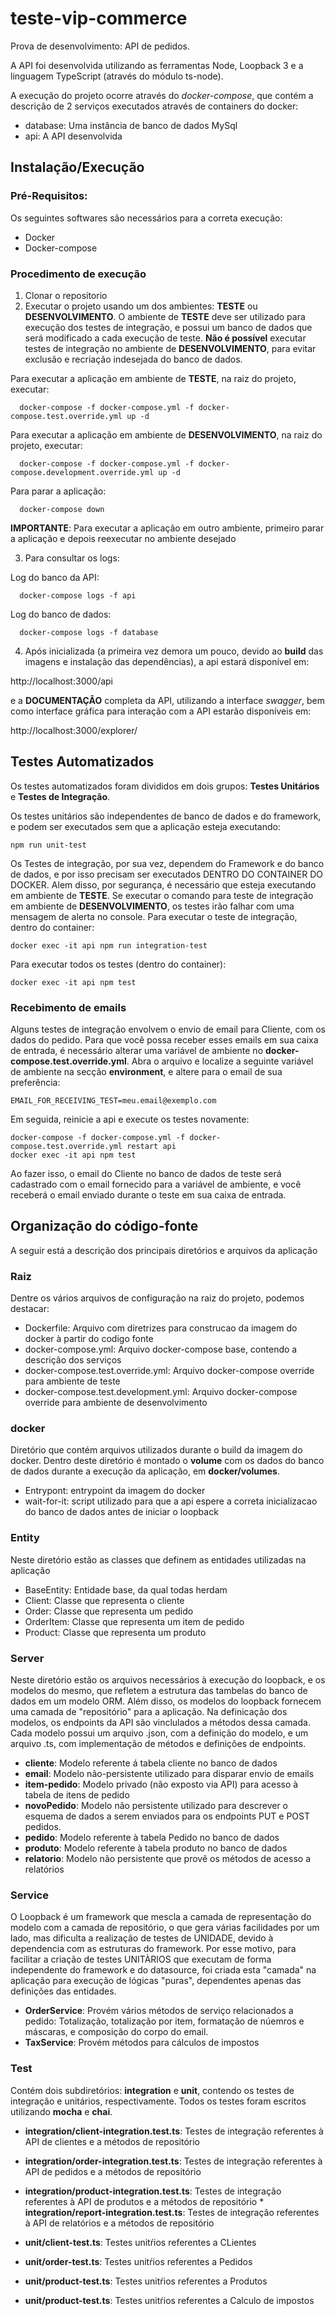 # teste-vip-commerce
Prova de desenvolvimento: API de pedidos.

A API foi desenvolvida utilizando as ferramentas Node, Loopback 3 e a linguagem TypeScript (através do módulo ts-node).

A execução do projeto ocorre através do *docker-compose*, que contém a descrição de 2 serviços executados através de containers do docker:

* database: Uma instância de banco de dados MySql
* api: A API desenvolvida



## Instalação/Execução

### Pré-Requisitos: 

Os seguintes softwares são necessários para a correta execução:

* Docker
* Docker-compose

### Procedimento de execução

1. Clonar o repositorio
2. Executar o projeto usando um dos ambientes: **TESTE** ou **DESENVOLVIMENTO**. O ambiente de **TESTE** deve ser utilizado para execução dos testes de integração, e possui um banco de dados que será modificado a cada execução de teste. **Não é possível** executar testes de integração no ambiente de **DESENVOLVIMENTO**, para evitar exclusão e recriação indesejada do banco de dados.

Para executar a aplicação em ambiente de **TESTE**, na raiz do projeto, executar:

```
  docker-compose -f docker-compose.yml -f docker-compose.test.override.yml up -d
```
Para executar a aplicação em ambiente de **DESENVOLVIMENTO**, na raiz do projeto, executar:

```
  docker-compose -f docker-compose.yml -f docker-compose.development.override.yml up -d
```

Para parar a aplicação:

```
  docker-compose down
```

**IMPORTANTE**: Para executar a aplicação em outro ambiente, primeiro parar a aplicação e depois reexecutar no ambiente desejado

3. Para consultar os logs:

Log do banco da API:

```
  docker-compose logs -f api
```

Log do banco de dados:

```
  docker-compose logs -f database
```

4. Após inicializada (a primeira vez demora um pouco, devido ao **build** das imagens e instalação das dependências), a api estará disponível em:

http://localhost:3000/api

e a **DOCUMENTAÇÂO** completa da API, utilizando a interface *swagger*, bem como interface gráfica para interação com a API estarão disponíveis em:

http://localhost:3000/explorer/

## Testes Automatizados

Os testes automatizados foram divididos em dois grupos: **Testes Unitários** e **Testes de Integração**.

Os testes unitários são independentes de banco de dados e do framework, e podem ser executados sem que a aplicação esteja executando:

```
npm run unit-test
```

Os Testes de integração, por sua vez, dependem do Framework e do banco de dados, e por isso precisam ser executados DENTRO DO CONTAINER DO DOCKER. Alem disso, por segurança, é necessário que esteja executando em ambiente de **TESTE**. Se executar o comando para teste de integração em ambiente de **DESENVOLVIMENTO**, os testes irão falhar com uma mensagem de alerta no console.
Para executar o teste de integração, dentro do container:

```
docker exec -it api npm run integration-test
```

Para executar todos os testes (dentro do container):

```
docker exec -it api npm test
```

### Recebimento de emails

Alguns testes de integração envolvem o envio de email para Cliente, com os dados do pedido. Para que você possa receber esses emails em sua caixa de entrada, é necessário alterar uma variável de ambiente no **docker-compose.test.override.yml**. Abra o arquivo e localize a seguinte variável de ambiente na secção **environment**, e altere para o email de sua preferência:

```
EMAIL_FOR_RECEIVING_TEST=meu.email@exemplo.com
```

Em seguida, reinicie a api e execute os testes novamente:

```
docker-compose -f docker-compose.yml -f docker-compose.test.override.yml restart api
docker exec -it api npm test
```

Ao fazer isso, o email do Cliente no banco de dados de teste será cadastrado com o email fornecido para a variável de ambiente, e você receberá o email enviado durante o teste em sua caixa de entrada.


## Organização do código-fonte

A seguir está a descrição dos principais diretórios e arquivos da aplicação

### Raiz

Dentre os vários arquivos de configuração na raiz do projeto, podemos destacar:

* Dockerfile: Arquivo com diretrizes para construcao da imagem do docker à partir do codigo fonte
* docker-compose.yml: Arquivo docker-compose base, contendo a descrição dos serviços
* docker-compose.test.override.yml: Arquivo docker-compose override para ambiente de teste
* docker-compose.test.development.yml: Arquivo docker-compose override para ambiente de desenvolvimento

### docker

Diretório que contém arquivos utilizados durante o build da imagem do docker. Dentro deste diretório é montado o **volume** com os dados do banco de dados durante a execução da aplicação, em **docker/volumes**.

* Entrypont: entrypoint da imagem do docker
* wait-for-it: script utilizado para que a api espere a correta inicializacao do banco de dados antes de iniciar o loopback

### Entity

Neste diretório estão as classes que definem as entidades utilizadas na aplicação

* BaseEntity: Entidade base, da qual todas herdam
* Client: Classe que representa o cliente
* Order: Classe que representa um pedido
* OrderItem: Classe que representa um item de pedido
* Product: Classe que representa um produto

### Server

Neste diretório estão os arquivos necessários à execução do loopback, e os modelos do mesmo, que refletem a estrutura das tambelas do banco de dados em um modelo ORM. Além disso, os modelos do loopback fornecem uma camada de "repositório" para a aplicação. Na definicação dos modelos, os endpoints da API são vinclulados a métodos dessa camada. Cada modelo possui um arquivo .json, com a definição do modelo, e um arquivo .ts, com implementação de métodos e definições de endpoints.

* **cliente**: Modelo referente á tabela cliente no banco de dados
* **email**: Modelo não-persistente utilizado para disparar envio de emails
* **item-pedido**: Modelo privado (não exposto via API) para acesso à tabela de itens de pedido
* **novoPedido**: Modelo não persistente utilizado para descrever o esquema de dados a serem enviados para os endpoints PUT e POST pedidos.
* **pedido**: Modelo referente à tabela Pedido no banco de dados
* **produto**: Modelo referente à tabela produto no banco de dados
* **relatorio**: Modelo não persistente que provê os métodos de acesso a relatórios

### Service

O Loopback é um framework que mescla a camada de representação do modelo com a camada de repositório, o que gera várias facilidades por um lado, mas dificulta a realização de testes de UNIDADE, devido à dependencia com as estruturas do framework. Por esse motivo, para facilitar a criação de testes UNITÀRIOS que executam de forma independente do framework e do datasource, foi criada esta "camada" na aplicação para execução de lógicas "puras", dependentes apenas das definições das entidades.

* **OrderService**: Provém vários métodos de serviço relacionados a pedido: Totalização, totalização por item, formatação de núemros e máscaras, e composição do corpo do email.
* **TaxService**: Provém métodos para cálculos de impostos

### Test

Contém dois subdiretórios: **integration** e **unit**, contendo os testes de integração e unitários, respectivamente. Todos os testes foram escritos utilizando **mocha** e **chai**.

* **integration/client-integration.test.ts**: Testes de integração referentes à API de clientes e a métodos de repositório
* **integration/order-integration.test.ts**: Testes de integração referentes à API de pedidos e a métodos de repositório
* **integration/product-integration.test.ts**: Testes de integração referentes à API de produtos e a métodos de repositório * **integration/report-integration.test.ts**: Testes de integração referentes à API de relatórios e a métodos de repositório

* **unit/client-test.ts**: Testes unitŕios referentes a CLientes
* **unit/order-test.ts**: Testes unitŕios referentes a Pedidos
* **unit/product-test.ts**: Testes unitŕios referentes a Produtos
* **unit/product-test.ts**: Testes unitŕios referentes a Calculo de impostos
